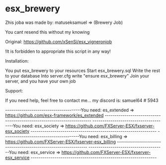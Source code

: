 # esx_brewery
Zhis joba was made by: matuseksamuel => (Brewery Job)

You cant resend this without my knowing

Original: https://github.com/xSenSi/esx_vigneronjob

!It is forbidden to appropriate this script in any way!


Installation:

You put esx_brewery to your resources
Start esx_brewery.sql
Write the rest to your database
Into server.cfg write "ensure esx_brewery"
Join your server, and you have your own job



Support:

If you need help, feel free to contact me...
my discord is: samuel64 # 5943


--------------------------------------You need: es_extended => https://github.com/esx-framework/es_extended -----------------------------------------------------------------------
--------------------------------------You need: esx_society => https://github.com/FXServer-ESX/fxserver-esx_society ---------------------------------------------------------------
--------------------------------------You need: esx_billing => https://github.com/FXServer-ESX/fxserver-esx_billing ---------------------------------------------------------------
--------------------------------------You need: esx_service => https://github.com/FXServer-ESX/fxserver-esx_service ---------------------------------------------------------------
